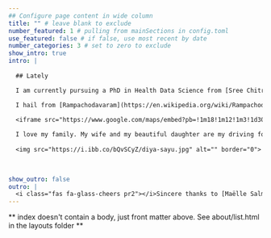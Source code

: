 ```yaml
---
## Configure page content in wide column
title: "" # leave blank to exclude
number_featured: 1 # pulling from mainSections in config.toml
use_featured: false # if false, use most recent by date
number_categories: 3 # set to zero to exclude
show_intro: true
intro: |
  
  ## Lately

  I am currently pursuing a PhD in Health Data Science from [Sree Chitra Tirunal Institute for Medical Sciences & Technology, Trivandrum](https://www.sctimst.ac.in/) where my research work is focused on applying epidemiology, spatio-temoral methods and data science to generate actionable evidence using data from the routine health information systems. 

  I hail from [Rampachodavaram](https://en.wikipedia.org/wiki/Rampachodavaram), a small tribal village in the southern state of Andhra Pradesh, India. 

  <iframe src="https://www.google.com/maps/embed?pb=!1m18!1m12!1m3!1d30451.837387377756!2d81.76021082509742!3d17.436740985126576!2m3!1f0!2f0!3f0!3m2!1i1024!2i768!4f13.1!3m3!1m2!1s0x3a37169d9df09ee9%3A0x91bdc3e2cc467b8f!2sRampachodavaram%2C%20Andhra%20Pradesh%20533288!5e0!3m2!1sen!2sin!4v1649986416108!5m2!1sen!2sin" width="600" height="450" style="border:0;" allowfullscreen="" loading="lazy" referrerpolicy="no-referrer-when-downgrade"></iframe>
  
  I love my family. My wife and my beautiful daughter are my driving force and source of inspiration. 
  
  <img src="https://i.ibb.co/bQvSCyZ/diya-sayu.jpg" alt="" border="0">
  

  
show_outro: false
outro: |
  <i class="fas fa-glass-cheers pr2"></i>Sincere thanks to [Maëlle Salmon](https://masalmon.eu/) for her help naming this Hugo theme!
---
```


\*\* index doesn't contain a body, just front matter above. See about/list.html in the layouts folder \*\*
